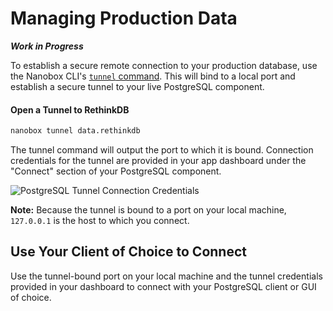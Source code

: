 # Managing Production Data

_**Work in Progress**_

To establish a secure remote connection to your production database, use the Nanobox CLI's [`tunnel` command](https://docs.nanobox.io/cli/tunnel/). This will bind to a local port and establish a secure tunnel to your live PostgreSQL component.

#### Open a Tunnel to RethinkDB
```bash
nanobox tunnel data.rethinkdb
```

The tunnel command will output the port to which it is bound. Connection credentials for the tunnel are provided in your app dashboard under the "Connect" section of your PostgreSQL component.

![PostgreSQL Tunnel Connection Credentials](/assets/postgresql/tunnel-creds.png)

**Note:** Because the tunnel is bound to a port on your local machine, `127.0.0.1` is the host to which you connect.

## Use Your Client of Choice to Connect
Use the tunnel-bound port on your local machine and the tunnel credentials provided in your dashboard to connect with your PostgreSQL client or GUI of choice.
